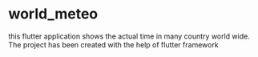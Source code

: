 # world_meteo
this flutter application shows the actual time in many country world wide. The project has been created with the help of flutter framework
